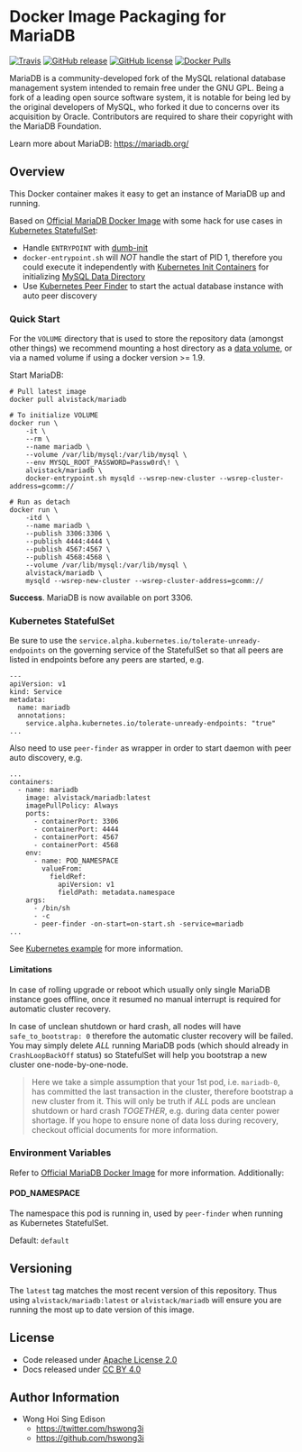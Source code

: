 Docker Image Packaging for MariaDB
==================================

[![Travis](https://img.shields.io/travis/alvistack/docker-mariadb.svg)](https://travis-ci.org/alvistack/docker-mariadb)
[![GitHub release](https://img.shields.io/github/release/alvistack/docker-mariadb.svg)](https://github.com/alvistack/docker-mariadb/releases)
[![GitHub license](https://img.shields.io/github/license/alvistack/docker-mariadb.svg)](https://github.com/alvistack/docker-mariadb/blob/master/LICENSE)
[![Docker Pulls](https://img.shields.io/docker/pulls/alvistack/mariadb.svg)](https://hub.docker.com/r/alvistack/mariadb/)

MariaDB is a community-developed fork of the MySQL relational database management system intended to remain free under the GNU GPL. Being a fork of a leading open source software system, it is notable for being led by the original developers of MySQL, who forked it due to concerns over its acquisition by Oracle. Contributors are required to share their copyright with the MariaDB Foundation.

Learn more about MariaDB: <https://mariadb.org/>

Overview
--------

This Docker container makes it easy to get an instance of MariaDB up and running.

Based on [Official MariaDB Docker Image](https://hub.docker.com/_/mariadb/) with some hack for use cases in [Kubernetes StatefulSet](https://kubernetes.io/docs/concepts/workloads/controllers/statefulset/):

-   Handle `ENTRYPOINT` with [dumb-init](https://github.com/Yelp/dumb-init)
-   `docker-entrypoint.sh` will *NOT* handle the start of PID 1, therefore you could execute it independently with [Kubernetes Init Containers](https://kubernetes.io/docs/concepts/workloads/pods/init-containers/) for initializing [MySQL Data Directory](https://dev.mysql.com/doc/refman/5.7/en/data-directory.html)
-   Use [Kubernetes Peer Finder](https://github.com/kubernetes/contrib/tree/master/peer-finder) to start the actual database instance with auto peer discovery

### Quick Start

For the `VOLUME` directory that is used to store the repository data (amongst other things) we recommend mounting a host directory as a [data volume](https://docs.docker.com/engine/tutorials/dockervolumes/#/data-volumes), or via a named volume if using a docker version &gt;= 1.9.

Start MariaDB:

    # Pull latest image
    docker pull alvistack/mariadb

    # To initialize VOLUME
    docker run \
        -it \
        --rm \
        --name mariadb \
        --volume /var/lib/mysql:/var/lib/mysql \
        --env MYSQL_ROOT_PASSWORD=Passw0rd\! \
        alvistack/mariadb \
        docker-entrypoint.sh mysqld --wsrep-new-cluster --wsrep-cluster-address=gcomm://

    # Run as detach
    docker run \
        -itd \
        --name mariadb \
        --publish 3306:3306 \
        --publish 4444:4444 \
        --publish 4567:4567 \
        --publish 4568:4568 \
        --volume /var/lib/mysql:/var/lib/mysql \
        alvistack/mariadb \
        mysqld --wsrep-new-cluster --wsrep-cluster-address=gcomm://

**Success**. MariaDB is now available on port 3306.

### Kubernetes StatefulSet

Be sure to use the `service.alpha.kubernetes.io/tolerate-unready-endpoints` on the governing service of the StatefulSet so that all peers are listed in endpoints before any peers are started, e.g.

    ---
    apiVersion: v1
    kind: Service
    metadata:
      name: mariadb
      annotations:
        service.alpha.kubernetes.io/tolerate-unready-endpoints: "true"
    ...

Also need to use `peer-finder` as wrapper in order to start daemon with peer auto discovery, e.g.

    ...
    containers:
      - name: mariadb
        image: alvistack/mariadb:latest
        imagePullPolicy: Always
        ports:
          - containerPort: 3306
          - containerPort: 4444
          - containerPort: 4567
          - containerPort: 4568
        env:
          - name: POD_NAMESPACE
            valueFrom:
              fieldRef:
                apiVersion: v1
                fieldPath: metadata.namespace
        args:
          - /bin/sh
          - -c
          - peer-finder -on-start=on-start.sh -service=mariadb
    ...

See [Kubernetes example](/kubernetes) for more information.

#### Limitations

In case of rolling upgrade or reboot which usually only single MariaDB instance goes offline, once it resumed no manual interrupt is required for automatic cluster recovery.

In case of unclean shutdown or hard crash, all nodes will have `safe_to_bootstrap: 0` therefore the automatic cluster recovery will be failed. You may simply delete *ALL* running MariaDB pods (which should already in `CrashLoopBackOff` status) so StatefulSet will help you bootstrap a new cluster one-node-by-one-node.

> Here we take a simple assumption that your 1st pod, i.e. `mariadb-0`, has committed the last transaction in the cluster, therefore bootstrap a new cluster from it. This will only be truth if *ALL* pods are unclean shutdown or hard crash *TOGETHER*, e.g. during data center power shortage. If you hope to ensure none of data loss during recovery, checkout official documents for more information.

### Environment Variables

Refer to [Official MariaDB Docker Image](https://hub.docker.com/_/mariadb/) for more information. Additionally:

#### POD\_NAMESPACE

The namespace this pod is running in, used by `peer-finder` when running as Kubernetes StatefulSet.

Default: `default`

Versioning
----------

The `latest` tag matches the most recent version of this repository. Thus using `alvistack/mariadb:latest` or `alvistack/mariadb` will ensure you are running the most up to date version of this image.

License
-------

-   Code released under [Apache License 2.0](LICENSE)
-   Docs released under [CC BY 4.0](http://creativecommons.org/licenses/by/4.0/)

Author Information
------------------

-   Wong Hoi Sing Edison
    -   <https://twitter.com/hswong3i>
    -   <https://github.com/hswong3i>

